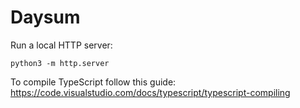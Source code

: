 # Daysum

Run a local HTTP server:

```
python3 -m http.server
```

To compile TypeScript follow this guide:
https://code.visualstudio.com/docs/typescript/typescript-compiling